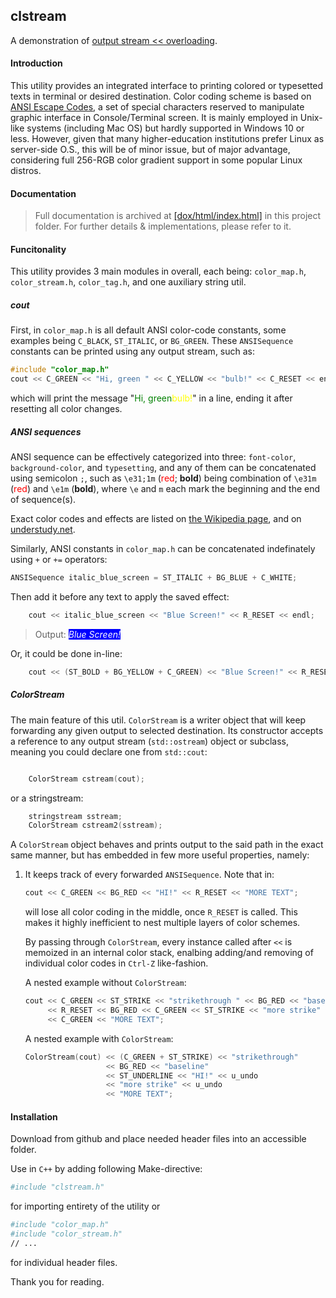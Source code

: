 ## clstream

A demonstration of [output stream << overloading](https://docs.microsoft.com/en-us/cpp/standard-library/overloading-the-output-operator-for-your-own-classes?view=msvc-170).

#### Introduction
This utility provides an integrated interface to printing colored or typesetted texts 
in terminal or desired destination. Color coding scheme is based on [ANSI Escape Codes](https://en.wikipedia.org/wiki/ANSI_escape_code), a set of special characters reserved to manipulate graphic
interface in Console/Terminal screen.
It is mainly employed in Unix-like systems (including Mac OS) but hardly supported in Windows 10 or less. However, given that many higher-education institutions prefer Linux as server-side O.S., 
this will be of minor issue, but of major advantage, considering full 256-RGB color gradient support
in some popular Linux distros.

#### Documentation

> Full documentation is archived at <a href="https://rawcdn.githack.com/anto5710/clstream/1061683968895cefe466ef5c659f1087f27669c1/dox/html/index.html" target="_blank" rel="noopener noreferrer">[dox/html/index.html]</a> in this project folder.
> For further details & implementations, please refer to it.

#### Funcitonality
This utility provides 3 main modules in overall, each being: `color_map.h`, `color_stream.h`,
`color_tag.h`, and one auxiliary string util.

##### cout

First, in `color_map.h` is all default ANSI color-code constants,
some examples being `C_BLACK`, `ST_ITALIC`, or `BG_GREEN`.
These `ANSISequence` constants can be printed using any output stream, such as:

```cpp
#include "color_map.h"
cout << C_GREEN << "Hi, green " << C_YELLOW << "bulb!" << C_RESET << endl; 
```

which will print the message "<span style="color:green">Hi, green</span><span style="color:yellow">bulb!</span>" in a line, ending it after resetting all color changes.


##### ANSI sequences

ANSI sequence can be effectively categorized into three: `font-color`, `background-color`, and `typesetting`, and any of them can be concatenated using semicolon `;`, such as
`\e31;1m` (<span style="color:red">red</span>; **bold**) being combination of `\e31m` (<span style="color:red">red</span>) and `\e1m` (**bold**), where `\e` and `m` each mark the beginning and the end of sequence(s).

Exact color codes and effects are listed on [the Wikipedia page](https://en.wikipedia.org/wiki/ANSI_escape_code#DOS,_OS/2,_and_Windows), and on [understudy.net](http://www.understudy.net/custom.html#table1).

Similarly, ANSI constants in `color_map.h` can be concatenated indefinately using `+` or `+=` operators:

```cpp
ANSISequence italic_blue_screen = ST_ITALIC + BG_BLUE + C_WHITE;
```

Then add it before any text to apply the saved effect:
```cpp
    cout << italic_blue_screen << "Blue Screen!" << R_RESET << endl;
```
> Output:
> <span style="color:white; background-color:blue"><i> Blue Screen! </i></span>

Or, it could be done in-line:

```cpp
    cout << (ST_BOLD + BG_YELLOW + C_GREEN) << "Blue Screen!" << R_RESET << endl;
```

##### ColorStream
The main feature of this util. 
`ColorStream` is a writer object that will keep forwarding any given output to selected destination.
Its constructor accepts a reference to any output stream (`std::ostream`) object or subclass,
meaning you could declare one from `std::cout`:

```cpp

    ColorStream cstream(cout);
```

or a stringstream:

```cpp
    stringstream sstream;
    ColorStream cstream2(sstream);
```
A `ColorStream` object behaves and prints output to the said path in the exact same manner,
but has embedded in few more useful properties, namely:

1. It keeps track of every forwarded `ANSISequence`.
   Note that in:
    ```cpp
    cout << C_GREEN << BG_RED << "HI!" << R_RESET << "MORE TEXT";
    ```
   will lose all color coding in the middle, once `R_RESET` is called. This makes it highly
   inefficient to nest multiple layers of color schemes.

   By passing through `ColorStream`, every instance called after `<<` is memoized in an internal
   color stack, enalbing adding/and removing of individual color codes in `Ctrl-Z` like-fashion. 

    A nested example without `ColorStream`:
    ```cpp
    cout << C_GREEN << ST_STRIKE << "strikethrough " << BG_RED << "baseline" << ST_UNDERLINE << "HI!" 
         << R_RESET << BG_RED << C_GREEN << ST_STRIKE << "more strike" << R_RESET << ST_STRIKE 
         << C_GREEN << "MORE TEXT";
    ```
    A nested example with `ColorStream`:
    ```cpp
    ColorStream(cout) << (C_GREEN + ST_STRIKE) << "strikethrough" 
                      << BG_RED << "baseline" 
                      << ST_UNDERLINE << "HI!" << u_undo 
                      << "more strike" << u_undo 
                      << "MORE TEXT";
    ```
   
#### Installation
Download from github and place needed header files into an accessible folder.

Use in `C++` by adding following Make-directive:

```bash
#include "clstream.h"
```
for importing entirety of the utility
or
```bash
#include "color_map.h"
#include "color_stream.h"
// ...
```
for individual header files.

Thank you for reading.
